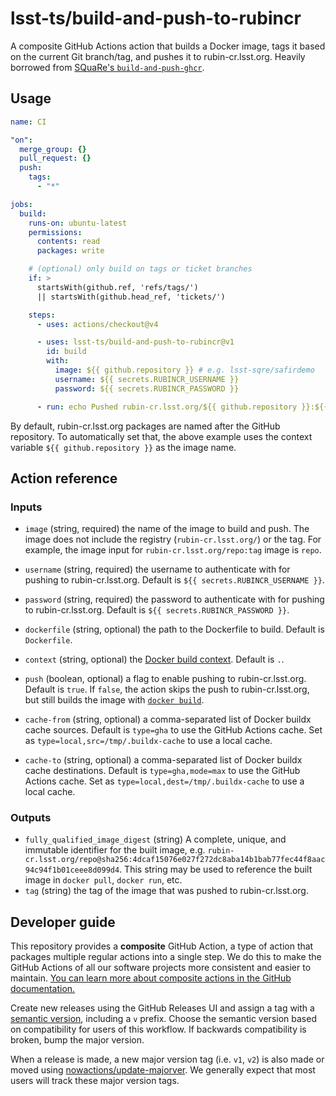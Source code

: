 # lsst-ts/build-and-push-to-rubincr

A composite GitHub Actions action that builds a Docker image, tags it based on the current Git branch/tag, and pushes it to rubin-cr.lsst.org. Heavily borrowed from [SQuaRe's `build-and-push-ghcr`](https://github.com/lsst-sqre/build-and-push-to-ghcr).

## Usage

```yaml
name: CI

"on":
  merge_group: {}
  pull_request: {}
  push:
    tags:
      - "*"

jobs:
  build:
    runs-on: ubuntu-latest
    permissions:
      contents: read
      packages: write

    # (optional) only build on tags or ticket branches
    if: >
      startsWith(github.ref, 'refs/tags/')
      || startsWith(github.head_ref, 'tickets/')

    steps:
      - uses: actions/checkout@v4

      - uses: lsst-ts/build-and-push-to-rubincr@v1
        id: build
        with:
          image: ${{ github.repository }} # e.g. lsst-sqre/safirdemo
          username: ${{ secrets.RUBINCR_USERNAME }}
          password: ${{ secrets.RUBINCR_PASSWORD }}

      - run: echo Pushed rubin-cr.lsst.org/${{ github.repository }}:${{ steps.build.outputs.tag }}
```

By default, rubin-cr.lsst.org packages are named after the GitHub repository.
To automatically set that, the above example uses the context variable `${{ github.repository }}` as the image name.

## Action reference

### Inputs

- `image` (string, required) the name of the image to build and push. The image does not include the registry (`rubin-cr.lsst.org/`) or the tag.
  For example, the image input for `rubin-cr.lsst.org/repo:tag` image is `repo`.

- `username` (string, required) the username to authenticate with for pushing to rubin-cr.lsst.org. Default is `${{ secrets.RUBINCR_USERNAME }}`.

- `password` (string, required) the password to authenticate with for pushing to rubin-cr.lsst.org. Default is `${{ secrets.RUBINCR_PASSWORD }}`.

- `dockerfile` (string, optional) the path to the Dockerfile to build. Default is `Dockerfile`.

- `context` (string, optional) the [Docker build context](https://docs.docker.com/build/building/context/). Default is `.`.

- `push` (boolean, optional) a flag to enable pushing to rubin-cr.lsst.org. Default is `true`.
  If `false`, the action skips the push to rubin-cr.lsst.org, but still builds the image with [`docker build`](https://docs.docker.com/engine/reference/commandline/build/).

- `cache-from` (string, optional) a comma-separated list of Docker buildx cache sources.
  Default is `type=gha` to use the GitHub Actions cache.
  Set as `type=local,src=/tmp/.buildx-cache` to use a local cache.

- `cache-to` (string, optional) a comma-separated list of Docker buildx cache destinations.
  Default is `type=gha,mode=max` to use the GitHub Actions cache.
  Set as `type=local,dest=/tmp/.buildx-cache` to use a local cache.

### Outputs

- `fully_qualified_image_digest` (string) A complete, unique, and immutable identifier for the built image,
  e.g. `rubin-cr.lsst.org/repo@sha256:4dcaf15076e027f272dc8aba14b1bab77fec44f8aac94c94f1b01ceee8d099d4`.
  This string may be used to reference the built image in `docker pull`, `docker run`, etc.
- `tag` (string) the tag of the image that was pushed to rubin-cr.lsst.org.

## Developer guide

This repository provides a **composite** GitHub Action, a type of action that packages multiple regular actions into a single step.
We do this to make the GitHub Actions of all our software projects more consistent and easier to maintain.
[You can learn more about composite actions in the GitHub documentation.](https://docs.github.com/en/actions/creating-actions/creating-a-composite-action)

Create new releases using the GitHub Releases UI and assign a tag with a [semantic version](https://semver.org), including a `v` prefix. Choose the semantic version based on compatibility for users of this workflow. If backwards compatibility is broken, bump the major version.

When a release is made, a new major version tag (i.e. `v1`, `v2`) is also made or moved using [nowactions/update-majorver](https://github.com/marketplace/actions/update-major-version).
We generally expect that most users will track these major version tags.
